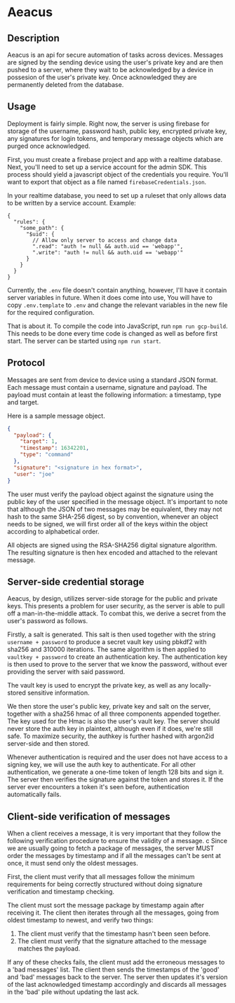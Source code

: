 # Aeacus

## Description
Aeacus is an api for secure automation of tasks across devices. Messages are signed by the
sending device using the user's private key and are then pushed to a server, where they wait to be acknowledged
by a device in possesion of the user's private key. Once acknowledged they are permanently deleted from the database.

## Usage

Deployment is fairly simple. Right now, the server is using firebase for storage of the username, password hash,
public key, encrypted private key, any signatures for login tokens, and temporary message objects which are purged
once acknowledged.

First, you must create a firebase project and app with a realtime database. Next, you'll need to set up a 
service account for the admin SDK. This process should yield a javascript object of the credentials you require.
You'll want to export that object as a file named `firebaseCredentials.json`.

In your realtime database, you need to set up a ruleset that only allows data to be written by a service account.
Example:
```json5
{
  "rules": {
    "some_path": {
      "$uid": {
        // Allow only server to access and change data
        ".read": "auth != null && auth.uid == 'webapp'",
        ".write": "auth != null && auth.uid == 'webapp'"
      }
    }
  }
}
```

Currently, the `.env` file doesn't contain anything, however, I'll have it contain server variables in future.
When it does come into use, You will have to copy `.env.template` to `.env` and change the relevant variables in the
new file for the required configuration.

That is about it. To compile the code into JavaScript, run `npm run gcp-build`. This needs to be done every time code
is changed as well as before first start. The server can be started using `npm run start`.

## Protocol

Messages are sent from device to device using a standard JSON format.
Each message must contain a username, signature and payload.
The payload must contain at least the following information: a timestamp, type and target.

Here is a sample message object.

```json
{
  "payload": {
    "target": 1,
    "timestamp": 16342201,
    "type": "command"
  },
  "signature": "<signature in hex format>",
  "user": "joe"
}
```

The user must verify the payload object against the signature using the public key of the user specified in
the message object. It's important to note that although the JSON of two messages may be equivalent, they may not hash to the same
SHA-256 digest, so by convention, whenever an object needs to be signed, we will first order all of the keys within the object
according to alphabetical order.

All objects are signed using the RSA-SHA256 digital signature algorithm. The resulting signature is then hex encoded and attached
to the relevant message.

## Server-side credential storage
Aeacus, by design, utilizes server-side storage for the public and private keys. This presents a problem for
user security, as the server is able to pull off a man-in-the-middle attack. To combat this, we derive a secret from the user's
password as follows.

Firstly, a salt is generated. This salt is then used together with the string `username + password` to produce
a secret vault key using pbkdf2 with sha256 and 310000 iterations.
The same algorithm is then applied to `vaultkey + password` to create an authentication key. The authentication
key is then used to prove to the server that we know the password, without ever providing the server with said password.

The vault key is used to encrypt the private key, as well as any locally-stored sensitive information.

We then store the user's public key, private key and salt on the server, together with a sha256 hmac of all three components
appended together. The key used for the Hmac is also the user's vault key.
The server should never store the auth key in plaintext, although even if it does, we're still safe.
To maximize security, the authkey is further hashed with argon2id server-side and then stored.

Whenever authentication is required and the user does not have access to a signing key, we will use the auth key to authenticate.
For all other authentication, we generate a one-time token of length 128 bits and sign it. The server then verifies the signature
against the token and stores it. If the server ever encounters a token it's seen before, authentication automatically fails.

## Client-side verification of messages

When a client receives a message, it is very important that they follow the following verification procedure to ensure the
validity of a message.
c
Since we are usually going to fetch a package of messages, the server MUST order the messages by timestamp and
if all the messages can't be sent at once, it must send only the oldest messages.

First, the client must verify that all messages follow the minimum requirements for being correctly structured without
doing signature verification and timestamp checking.

The client must sort the message package by timestamp again after receiving it.
The client then iterates through all the messages, going from oldest timestamp to newest, and verify two things:

1. The client must verify that the timestamp hasn't been seen before.
2. The client must verify that the signature attached to the message matches the payload.

If any of these checks fails, the client must add the erroneous messages to a 'bad messages' list.
The client then sends the timestamps of the 'good' and 'bad' messages back to the server.
The server then updates it's version of the last acknowledged timestamp accordingly and discards all messages in the 'bad'
pile without updating the last ack.